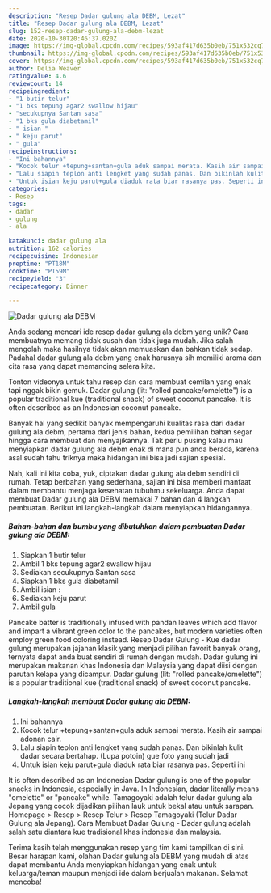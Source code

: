 ```yaml
---
description: "Resep Dadar gulung ala DEBM, Lezat"
title: "Resep Dadar gulung ala DEBM, Lezat"
slug: 152-resep-dadar-gulung-ala-debm-lezat
date: 2020-10-30T20:46:37.020Z
image: https://img-global.cpcdn.com/recipes/593af417d635b0eb/751x532cq70/dadar-gulung-ala-debm-foto-resep-utama.jpg
thumbnail: https://img-global.cpcdn.com/recipes/593af417d635b0eb/751x532cq70/dadar-gulung-ala-debm-foto-resep-utama.jpg
cover: https://img-global.cpcdn.com/recipes/593af417d635b0eb/751x532cq70/dadar-gulung-ala-debm-foto-resep-utama.jpg
author: Delia Weaver
ratingvalue: 4.6
reviewcount: 14
recipeingredient:
- "1 butir telur"
- "1 bks tepung agar2 swallow hijau"
- "secukupnya Santan sasa"
- "1 bks gula diabetamil"
- " isian "
- " keju parut"
- " gula"
recipeinstructions:
- "Ini bahannya"
- "Kocok telur +tepung+santan+gula aduk sampai merata. Kasih air sampai adonan cair."
- "Lalu siapin teplon anti lengket yang sudah panas. Dan bikinlah kulit dadar secara bertahap. (Lupa potoin) gue foto yang sudah jadi"
- "Untuk isian keju parut+gula diaduk rata biar rasanya pas. Seperti ini"
categories:
- Resep
tags:
- dadar
- gulung
- ala

katakunci: dadar gulung ala 
nutrition: 162 calories
recipecuisine: Indonesian
preptime: "PT18M"
cooktime: "PT59M"
recipeyield: "3"
recipecategory: Dinner

---
```



![Dadar gulung ala DEBM](https://img-global.cpcdn.com/recipes/593af417d635b0eb/751x532cq70/dadar-gulung-ala-debm-foto-resep-utama.jpg)

Anda sedang mencari ide resep dadar gulung ala debm yang unik? Cara membuatnya memang tidak susah dan tidak juga mudah. Jika salah mengolah maka hasilnya tidak akan memuaskan dan bahkan tidak sedap. Padahal dadar gulung ala debm yang enak harusnya sih memiliki aroma dan cita rasa yang dapat memancing selera kita.

Tonton videonya untuk tahu resep dan cara membuat cemilan yang enak tapi nggak bikin gemuk. Dadar gulung (lit: &#34;rolled pancake/omelette&#34;) is a popular traditional kue (traditional snack) of sweet coconut pancake. It is often described as an Indonesian coconut pancake.

Banyak hal yang sedikit banyak mempengaruhi kualitas rasa dari dadar gulung ala debm, pertama dari jenis bahan, kedua pemilihan bahan segar hingga cara membuat dan menyajikannya. Tak perlu pusing kalau mau menyiapkan dadar gulung ala debm enak di mana pun anda berada, karena asal sudah tahu triknya maka hidangan ini bisa jadi sajian spesial.


Nah, kali ini kita coba, yuk, ciptakan dadar gulung ala debm sendiri di rumah. Tetap berbahan yang sederhana, sajian ini bisa memberi manfaat dalam membantu menjaga kesehatan tubuhmu sekeluarga. Anda dapat membuat Dadar gulung ala DEBM memakai 7 bahan dan 4 langkah pembuatan. Berikut ini langkah-langkah dalam menyiapkan hidangannya.

<!--inarticleads1-->

##### Bahan-bahan dan bumbu yang dibutuhkan dalam pembuatan Dadar gulung ala DEBM:

1. Siapkan 1 butir telur
1. Ambil 1 bks tepung agar2 swallow hijau
1. Sediakan secukupnya Santan sasa
1. Siapkan 1 bks gula diabetamil
1. Ambil  isian :
1. Sediakan  keju parut
1. Ambil  gula


Pancake batter is traditionally infused with pandan leaves which add flavor and impart a vibrant green color to the pancakes, but modern varieties often employ green food coloring instead. Resep Dadar Gulung - Kue dadar gulung merupakan jajanan klasik yang menjadi pilihan favorit banyak orang, ternyata dapat anda buat sendiri di rumah dengan mudah. Dadar gulung ini merupakan makanan khas Indonesia dan Malaysia yang dapat diisi dengan parutan kelapa yang dicampur. Dadar gulung (lit: &#34;rolled pancake/omelette&#34;) is a popular traditional kue (traditional snack) of sweet coconut pancake. 

<!--inarticleads2-->

##### Langkah-langkah membuat Dadar gulung ala DEBM:

1. Ini bahannya
1. Kocok telur +tepung+santan+gula aduk sampai merata. Kasih air sampai adonan cair.
1. Lalu siapin teplon anti lengket yang sudah panas. Dan bikinlah kulit dadar secara bertahap. (Lupa potoin) gue foto yang sudah jadi
1. Untuk isian keju parut+gula diaduk rata biar rasanya pas. Seperti ini


It is often described as an Indonesian Dadar gulung is one of the popular snacks in Indonesia, especially in Java. In Indonesian, dadar literally means &#34;omelette&#34; or &#34;pancake&#34; while. Tamagoyaki adalah telur dadar gulung ala Jepang yang cocok dijadikan pilihan lauk untuk bekal atau untuk sarapan. Homepage &gt; Resep &gt; Resep Telur &gt; Resep Tamagoyaki (Telur Dadar Gulung ala Jepang). Cara Membuat Dadar Gulung - Dadar gulung adalah salah satu diantara kue tradisional khas indonesia dan malaysia. 

Terima kasih telah menggunakan resep yang tim kami tampilkan di sini. Besar harapan kami, olahan Dadar gulung ala DEBM yang mudah di atas dapat membantu Anda menyiapkan hidangan yang enak untuk keluarga/teman maupun menjadi ide dalam berjualan makanan. Selamat mencoba!
